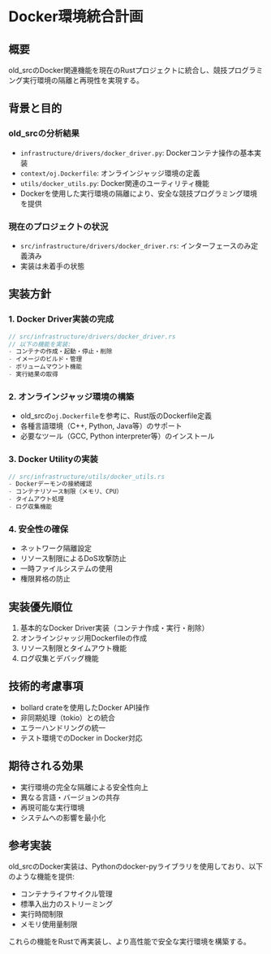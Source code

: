 # Docker環境統合計画

## 概要
old_srcのDocker関連機能を現在のRustプロジェクトに統合し、競技プログラミング実行環境の隔離と再現性を実現する。

## 背景と目的
### old_srcの分析結果
- `infrastructure/drivers/docker_driver.py`: Dockerコンテナ操作の基本実装
- `context/oj.Dockerfile`: オンラインジャッジ環境の定義
- `utils/docker_utils.py`: Docker関連のユーティリティ機能
- Dockerを使用した実行環境の隔離により、安全な競技プログラミング環境を提供

### 現在のプロジェクトの状況
- `src/infrastructure/drivers/docker_driver.rs`: インターフェースのみ定義済み
- 実装は未着手の状態

## 実装方針

### 1. Docker Driver実装の完成
```rust
// src/infrastructure/drivers/docker_driver.rs
// 以下の機能を実装:
- コンテナの作成・起動・停止・削除
- イメージのビルド・管理
- ボリュームマウント機能
- 実行結果の取得
```

### 2. オンラインジャッジ環境の構築
- old_srcの`oj.Dockerfile`を参考に、Rust版のDockerfile定義
- 各種言語環境（C++, Python, Java等）のサポート
- 必要なツール（GCC, Python interpreter等）のインストール

### 3. Docker Utilityの実装
```rust
// src/infrastructure/utils/docker_utils.rs
- Dockerデーモンの接続確認
- コンテナリソース制限（メモリ、CPU）
- タイムアウト処理
- ログ収集機能
```

### 4. 安全性の確保
- ネットワーク隔離設定
- リソース制限によるDoS攻撃防止
- 一時ファイルシステムの使用
- 権限昇格の防止

## 実装優先順位
1. 基本的なDocker Driver実装（コンテナ作成・実行・削除）
2. オンラインジャッジ用Dockerfileの作成
3. リソース制限とタイムアウト機能
4. ログ収集とデバッグ機能

## 技術的考慮事項
- bollard crateを使用したDocker API操作
- 非同期処理（tokio）との統合
- エラーハンドリングの統一
- テスト環境でのDocker in Docker対応

## 期待される効果
- 実行環境の完全な隔離による安全性向上
- 異なる言語・バージョンの共存
- 再現可能な実行環境
- システムへの影響を最小化

## 参考実装
old_srcのDocker実装は、Pythonのdocker-pyライブラリを使用しており、以下のような機能を提供:
- コンテナライフサイクル管理
- 標準入出力のストリーミング
- 実行時間制限
- メモリ使用量制限

これらの機能をRustで再実装し、より高性能で安全な実行環境を構築する。